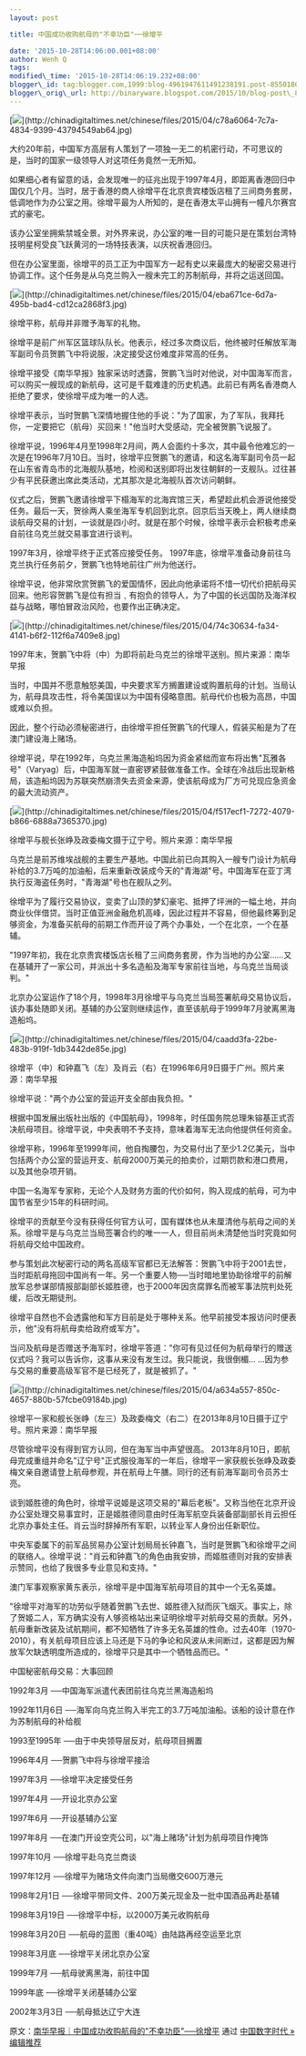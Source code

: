 ```yaml
---
layout: post

title: 中国成功收购航母的"不幸功臣"──徐增平

date: '2015-10-28T14:06:00.001+08:00' 
author: Wenh Q
tags:
modified\_time: '2015-10-28T14:06:19.232+08:00' 
blogger\_id: tag:blogger.com,1999:blog-4961947611491238191.post-8550180055079204030 
blogger\_orig\_url: http://binaryware.blogspot.com/2015/10/blog-post\_89.html
---
```

[![](https://images-blogger-opensocial.googleusercontent.com/gadgets/proxy?url=http%3A%2F%2Fchinadigitaltimes.net%2Fchinese%2Ffiles%2F2015%2F04%2Fc78a6064-7c7a-4834-9399-43794549ab64.jpg&container=blogger&gadget=a&rewriteMime=image%2F*)](http://chinadigitaltimes.net/chinese/files/2015/04/c78a6064-7c7a-4834-9399-43794549ab64.jpg)

大约20年前，中国军方高层有人策划了一项独一无二的机密行动，不可思议的是，当时的国家一级领导人对这项任务竟然一无所知。

如果细心者有留意的话，会发现唯一的征兆出现于1997年4月，即距离香港回归中国仅几个月。当时，居于香港的商人徐增平在北京贵宾楼饭店租了三间商务套房，低调地作为办公室之用。徐增平最为人所知的，是在香港太平山拥有一幢凡尔赛宫式的豪宅。

该办公室坐拥紫禁城全景。对外界来说，办公室的唯一目的可能只是在策划台湾特技明星柯受良飞跃黄河的一场特技表演，以庆祝香港回归。

但在办公室里面，徐增平的员工正为中国军方一起有史以来最庞大的秘密交易进行协调工作。这个任务是从乌克兰购入一艘未完工的苏制航母，并将之运送回国。



[](http://chinadigitaltimes.net/chinese/files/2015/04/eba671ce-6d7a-495b-bad4-cd12ca2868f3.jpg)





[](http://chinadigitaltimes.net/chinese/files/2015/04/eba671ce-6d7a-495b-bad4-cd12ca2868f3.jpg)



[![](https://images-blogger-opensocial.googleusercontent.com/gadgets/proxy?url=http%3A%2F%2Fchinadigitaltimes.net%2Fchinese%2Ffiles%2F2015%2F04%2Feba671ce-6d7a-495b-bad4-cd12ca2868f3.jpg&container=blogger&gadget=a&rewriteMime=image%2F*)](http://chinadigitaltimes.net/chinese/files/2015/04/eba671ce-6d7a-495b-bad4-cd12ca2868f3.jpg)

徐增平称，航母并非赠予海军的礼物。







徐增平是前广州军区篮球队队长。他表示，经过多次商议后，他终被时任解放军海军副司令员贺鹏飞中将说服，决定接受这份难度非常高的任务。



徐增平接受《南华早报》独家采访时透露，贺鹏飞当时对他说，对中国海军而言，可以购买一艘现成的新航母，这可是千载难逢的历史机遇。此前已有两名香港商人拒绝了要求，使徐增平成为唯一的人选。



徐增平表示，当时贺鹏飞深情地握住他的手说："为了国家，为了军队，我拜托你，一定要把它（航母）买回来！"他当时大受感动，完全被贺鹏飞说服了。



徐增平说，1996年4月至1998年2月间，两人会面约十多次，其中最令他难忘的一次是在1996年7月10日。当时，徐增平应贺鹏飞的邀请，和这名海军副司令员一起在山东省青岛市的北海舰队基地，检阅和送别即将出发往朝鲜的一支舰队。过往甚少有平民获邀出席此类活动，尤其那次是北海舰队首次访问朝鲜。



仪式之后，贺鹏飞邀请徐增平下榻海军的北海宾馆三天，希望趁此机会游说他接受任务。最后一天，贺徐两人乘坐海军专机回到北京。回京后当天晚上，两人继续商谈航母交易的计划，一谈就是四小时。就是在那个时候，徐增平表示会积极考虑亲自前往乌克兰就交易事宜进行谈判。



1997年3月，徐增平终于正式答应接受任务。
1997年底，徐增平准备动身前往乌克兰执行任务前夕，贺鹏飞也特地前往广州为他送行。



徐增平说，他非常欣赏贺鹏飞的爱国情怀，因此向他承诺将不惜一切代价把航母买回来。他形容贺鹏飞是位有担当﹑有抱负的领导人，为了中国的长远国防及海洋权益与战略，哪怕冒政治风险，也要作出正确决定。



[](http://chinadigitaltimes.net/chinese/files/2015/04/74c30634-fa34-4141-b6f2-112f6a7409e8.jpg)





[](http://chinadigitaltimes.net/chinese/files/2015/04/74c30634-fa34-4141-b6f2-112f6a7409e8.jpg)



[![](https://images-blogger-opensocial.googleusercontent.com/gadgets/proxy?url=http%3A%2F%2Fchinadigitaltimes.net%2Fchinese%2Ffiles%2F2015%2F04%2F74c30634-fa34-4141-b6f2-112f6a7409e8.jpg&container=blogger&gadget=a&rewriteMime=image%2F*)](http://chinadigitaltimes.net/chinese/files/2015/04/74c30634-fa34-4141-b6f2-112f6a7409e8.jpg)

1997年末，贺鹏飞中将（中）为即将前赴乌克兰的徐增平送别。照片来源：南华早报







当时，中国并不愿意触怒美国，中央要求军方搁置建设或购置航母的计划。当局认为，航母具攻击性，将令美国误以为中国有侵略意图。航母代价也极为高昂，中国或难以负担。



因此，整个行动必须秘密进行，由徐增平担任贺鹏飞的代理人，假装买船是为了在澳门建设海上赌场。



徐增平说，早在1992年，乌克兰黑海造船坞因为资金紧绌而宣布将出售"瓦雅各号"（Varyag）后，中国海军就一直密锣紧鼓做准备工作。全球在冷战后出现新格局，该造船坞因为苏联突然崩溃失去资金来源，使该航母成为厂方可兑现应急资金的最大流动资产。



[](http://chinadigitaltimes.net/chinese/files/2015/04/f517ecf1-7272-4079-b866-6888a7365370.jpg)





[](http://chinadigitaltimes.net/chinese/files/2015/04/f517ecf1-7272-4079-b866-6888a7365370.jpg)



[![](https://images-blogger-opensocial.googleusercontent.com/gadgets/proxy?url=http%3A%2F%2Fchinadigitaltimes.net%2Fchinese%2Ffiles%2F2015%2F04%2Ff517ecf1-7272-4079-b866-6888a7365370.jpg&container=blogger&gadget=a&rewriteMime=image%2F*)](http://chinadigitaltimes.net/chinese/files/2015/04/f517ecf1-7272-4079-b866-6888a7365370.jpg)

徐增平与舰长张峥及政委梅文摄于辽宁号。照片来源：南华早报







乌克兰是前苏维埃战舰的主要生产基地。中国此前已向其购入一艘专门设计为航母补给的3.7万吨的加油船，后来重新改装成今天的"青海湖"号。中国海军在亚丁湾执行反海盗任务时，"青海湖"号也在舰队之列。



徐增平为了履行交易协议，变卖了山顶的梦幻豪宅、抵押了坪洲的一幅土地，并向商业伙伴借贷。当时正值亚洲金融危机高峰，因此过程并不容易，但他最终筹到足够资金，为准备买航母的前期工作而开设了两个办事处，一个在北京，一个在基辅。



"1997年初，我在北京贵宾楼饭店长租了三间商务套房，作为当地的办公室……又在基辅开了一家公司，并派出十多名造船及海军专家前往当地，与乌克兰当局谈判。"



北京办公室运作了18个月，1998年3月徐增平与乌克兰当局签署航母交易协议后，该办事处随即关闭。基辅的办公室则继续运作，直至该航母于1999年7月驶离黑海造船坞。



[](http://chinadigitaltimes.net/chinese/files/2015/04/caadd3fa-22be-483b-919f-1db3442de85e.jpg)





[](http://chinadigitaltimes.net/chinese/files/2015/04/caadd3fa-22be-483b-919f-1db3442de85e.jpg)



[![](https://images-blogger-opensocial.googleusercontent.com/gadgets/proxy?url=http%3A%2F%2Fchinadigitaltimes.net%2Fchinese%2Ffiles%2F2015%2F04%2Fcaadd3fa-22be-483b-919f-1db3442de85e.jpg&container=blogger&gadget=a&rewriteMime=image%2F*)](http://chinadigitaltimes.net/chinese/files/2015/04/caadd3fa-22be-483b-919f-1db3442de85e.jpg)

徐增平（中）和钟嘉飞（左）及肖云（右）在1996年6月9日摄于广州。照片来源：南华早报







徐增平说："两个办公室的营运开支全部由我负担。"



根据中国发展出版社出版的《中国航母》，1998年，时任国务院总理朱镕基正式否决航母项目。徐增平说，中央表明不予支持，意味着海军无法向他提供任何资金。



徐增平称，1996年至1999年间，他自掏腰包，为交易付出了至少1.2亿美元，当中包括两个办公室的营运开支、航母2000万美元的拍卖价，过期罚款和港口费用，以及其他杂项开销。



中国一名海军专家称，无论个人及财务方面的代价如何，购入现成的航母，可为中国节省至少15年的科研时间。



徐增平的贡献至今没有获得任何官方认可，国有媒体也从未厘清他与航母之间的关系。徐增平是与乌克兰当局签署合约的唯一一人，但目前尚未清楚他当时究竟如何将航母交给中国政府。



参与策划此次秘密行动的两名高级军官都已无法解答：贺鹏飞中将于2001去世，当时距航母拖回中国尚有一年。另一个重要人物──当时暗地里协助徐增平的前解放军总参谋部情报部副部长姬胜德，也于2000年因贪腐罪名而被军事法院判处死缓，后改无期徒刑。



徐增平自然也不会透露他和军方目前是处于哪种关系。他早前接受本报访问时便表示，他"没有将航母卖给政府或军方"。



当问及航母是否赠送予海军时，徐增平答道："你可有见过任何为航母举行的赠送仪式吗？我可以告诉你，这事从来没有发生过。我只能说，我很倒楣…
…因为参与交易的重要高级军官不是已经死了，就是被抓了。"



[](http://chinadigitaltimes.net/chinese/files/2015/04/a634a557-850c-4657-880b-57fcbe09184b.jpg)





[](http://chinadigitaltimes.net/chinese/files/2015/04/a634a557-850c-4657-880b-57fcbe09184b.jpg)



[![](https://images-blogger-opensocial.googleusercontent.com/gadgets/proxy?url=http%3A%2F%2Fchinadigitaltimes.net%2Fchinese%2Ffiles%2F2015%2F04%2Fa634a557-850c-4657-880b-57fcbe09184b.jpg&container=blogger&gadget=a&rewriteMime=image%2F*)](http://chinadigitaltimes.net/chinese/files/2015/04/a634a557-850c-4657-880b-57fcbe09184b.jpg)

徐增平一家和舰长张峥（左三）及政委梅文（右二）在2013年8月10日摄于辽宁号。照片来源：南华早报







尽管徐增平没有得到官方认同，但在海军当中声望很高。
2013年8月10日，即航母完成重组并命名"辽宁号"正式服役海军的一年后，徐增平一家获舰长张峥及政委梅文亲自邀请登上航母参观，并在航母上午膳。同行的还有前海军副司令员苏士亮。



谈到姬胜德的角色时，徐增平说姬是这项交易的"幕后老板"。又称当他在北京开设办公室处理交易事宜时，正是姬胜德同意由时任海军航空兵装备部副部长肖云担任北京办事处主任。肖云当时辞掉所有军职，以转业军人身份出任新职位。



中央军委属下的前军品贸易办公室计划局局长钟嘉飞，当时是贺鹏飞和徐增平之间的联络人。徐增平说："肖云和钟嘉飞的角色由我安排，而姬胜德则对我的安排表示赞同，也给了我很多专业意见和支持。"



澳门军事观察家黄东表示，徐增平是中国海军航母项目的其中一个无名英雄。



"徐增平对海军的功劳似乎随着贺鹏飞去世、姬胜德入狱而灰飞烟灭。事实上，除了贺姬二人，军方确实没有人够资格站出来证明徐增平对航母交易的贡献。另外，航母重新改装及试航期间，都不知牺牲了许多无名英雄的性命。过去40年（1970-2010），有关航母项目应该上马还是下马的争论和风波从未间断过，这都是因为解放军欠缺透明度所造成的，徐增平只是其中一个牺牲品而已。"



中国秘密航母交易：大事回顾



1992年3月 ──中国海军派遣代表团前往乌克兰黑海造船坞



1992年11月6日
──海军向乌克兰购入半完工的3.7万吨加油船。该船的设计意在作为苏制航母的补给舰



1993至1995年 ──由于中央领导层反对，航母项目搁置



1996年4月 ──贺鹏飞中将与徐增平接洽



1997年3月 ──徐增平决定接受任务



1997年4月 ──开设北京办公室



1997年6月 ──开设基辅办公室



1997年8月 ──在澳门开设空壳公司，以"海上赌场"计划为航母项目作掩饰



1997年10月 ──徐增平赴乌克兰商谈



1997年12月 ──徐增平为赌场文件向澳门当局缴交600万港元



1998年2月1日 ──徐增平带同文件、200万美元现金及一批中国酒品再赴基辅



1998年3月19日 ──徐增平中标，以2000万美元收购航母



1998年3月20日 ──航母的蓝图（重40吨）由陆路再经空运至北京



1998年3月底 ──徐增平关闭北京办公室



1999年7月 ──航母驶离黑海，前往中国



1999年底 ──徐增平关闭基辅办公室



2002年3月3日 ──航母抵达辽宁大连




原文：[南华早报｜中国成功收购航母的"不幸功臣"──徐增平](http://feedproxy.google.com/~r/chinagfwblog/~3/JEoNfuw4h9E/) 通过 [中国数字时代
»
编辑推荐](http://pipes.yahoo.com/pipes/pipe.info?_id=4ebbe79f06d4342d785a0cab9913dc0c)

